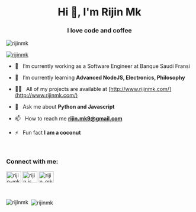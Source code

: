 <h1 align="center">Hi 👋, I'm Rijin Mk</h1>
<h3 align="center">I love code and coffee</h3>

<p align="left"> <img src="https://komarev.com/ghpvc/?username=rijinmk&label=Profile%20views&color=0e75b6&style=flat" alt="rijinmk" /> </p>

<p align="left"> <a href="https://github.com/ryo-ma/github-profile-trophy"><img src="https://github-profile-trophy.vercel.app/?username=rijinmk" alt="rijinmk" /></a> </p>

- 🔭  &nbsp; I’m currently working as a Software Engineer at Banque Saudi Fransi

- 🌱  &nbsp; I’m currently learning **Advanced NodeJS, Electronics, Philosophy**

- 👨‍💻  &nbsp; All of my projects are available at [http://www.rijinmk.com/](http://www.rijinmk.com/)

- 💬  &nbsp; Ask me about **Python and Javascript**

- 📫  &nbsp; How to reach me **rijin.mk9@gmail.com**

- ⚡ &nbsp; Fun fact **I am a coconut**
<br>
<h3 align="left">Connect with me:</h3>
<p align="left">
<a href="https://codepen.io/rijin-mk" target="blank"><img align="center" src="https://cdn.jsdelivr.net/npm/simple-icons@3.0.1/icons/codepen.svg" alt="rijin-mk" height="30" width="40" /></a>
<a href="https://instagram.com/rijin.js" target="blank"><img align="center" src="https://cdn.jsdelivr.net/npm/simple-icons@3.0.1/icons/instagram.svg" alt="rijin.js" height="30" width="40" /></a>
<a href="https://www.hackerrank.com/rijin_mk9" target="blank"><img align="center" src="https://cdn.jsdelivr.net/npm/simple-icons@3.0.1/icons/hackerrank.svg" alt="rijin_mk9" height="30" width="40" /></a>
</p>

<br>

<p></p>

<p><img align="left" src="https://github-readme-stats.vercel.app/api/top-langs?username=rijinmk&show_icons=true&locale=en&layout=compact" alt="rijinmk" /></p>

<p></p>

<p>&nbsp;<img align="center" src="https://github-readme-stats.vercel.app/api?username=rijinmk&show_icons=true&locale=en" alt="rijinmk" /></p>
